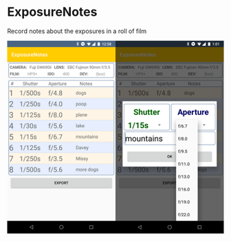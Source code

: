 # ExposureNotes
Record notes about the exposures in a roll of film

![Alt text](ExposureNotes.png?raw=true)

